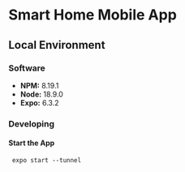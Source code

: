 # Smart Home Mobile App

## Local Environment

### Software
* **NPM:** 8.19.1
* **Node:** 18.9.0
* **Expo:** 6.3.2

### Developing
#### Start the App
```
 expo start --tunnel
```
